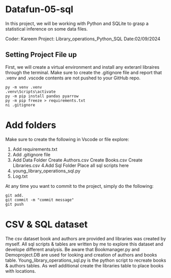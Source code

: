 # Datafun-05-sql
In this project, we will be working with Python and SQLite to grasp a statistical inference on some data files. 

Coder: Kareem
Project: Library_operations_Python_SQL
Date:02/09/2024

## Setting Project File up
First, we will create a virtual environment and install any exteranl libraires through the terminal. Make sure to create the .gitignore file and report that .venv and .vscode contents are not pushed to your GitHub repo.
```shell
py -m venv .venv
.venv\Scripts\activate
py -m pip install pandas pyarrow
py -m pip freeze > requirements.txt
ni .gitignore
```
# Add folders
Make sure to create the following in Vscode or file explore:
1. Add requirements.txt
2. Add .gitignore file
3. Add Data Folder
    Create Authors.csv
    Create Books.csv
    Create Libraries.csv
4.Add Sql Folder
    Place all sql scripts here 
5. young_library_operations_sql.py
6. Log.txt 


At any time you want to commit to the project, simply do the following:
```shell
git add.
git commit -m "commit message"
git push
```
# CSV & SQL dataset
The csv dataset book and authors are provided and libraries was created by myself. All sql scripts & tables are written by me to explore this dataset and develope different analysis. Be aware that Bookmanager.py and Demoproject.DB are used for looking and creation of authors and books table. Young_library_operations_sql.py is the python script to recreate books & authors tables. As well additional create the libraries table  to place books with locations. 